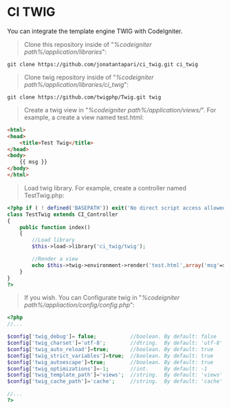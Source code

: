 CI TWIG
=======

You can integrate the template engine TWIG with CodeIgniter.

>Clone this repository inside of "_%codeigniter path%/application/libraries_":

```
git clone https://github.com/jonatantapari/ci_twig.git ci_twig
```

>Clone twig repository inside of "_%codeigniter path%/application/libraries/ci_twig_":

```
git clone https://github.com/twigphp/Twig.git twig
```

>Create a twig view in "_%codeigniter path%/application/views/_". For example, a create a view named test.html:

```html
<html>
<head>
    <title>Test Twig</title>
</head>
<body>
    {{ msg }}
</body>
</html>
```

>Load twig library. For example, create a controller named TestTwig.php:

```php
<?php if ( ! defined('BASEPATH')) exit('No direct script access allowed');
class TestTwig extends CI_Controller
{
    public function index()
    {
        //Load library
        $this->load->library('ci_twig/twig');

        //Render a view
        echo $this->twig->environment->render('test.html',array('msg'=>'Hello world'));
    }
}
?>
```

>If you wish. You can Configurate twig in "_%codeigniter path%/appliaction/config/config.php_":

```php
<?php
//...

$config['twig_debug']= false;           //boolean. By default: false
$config['twig_charset']='utf-8';        //dtring.  By default: 'utf-8'
$config['twig_auto_reload']=true;       //boolean. By default: true
$config['twig_strict_variables']=true;  //boolean. By default: true
$config['twig_autoescape']=true;        //boolean. By default: true
$config['twig_optimizations']=-1;       //int.     By default: -1
$config['twig_template_path']='views';  //string.  By default: 'views'
$config['twig_cache_path']='cache';     //string.  By default: 'cache'

//...
?>
```

